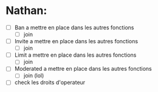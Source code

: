 # Nathan:

- [ ] Ban a mettre en place dans les autres fonctions
  - [ ] join
- [ ] Invite a mettre en place dans les autres fonctions
  - [ ] join
- [ ] Limit a mettre en place dans les autres fonctions
  - [ ] join
- [ ] Moderated a mettre en place dans les autres fonctions
  - [ ] join (lol)

- [ ] check les droits d'operateur